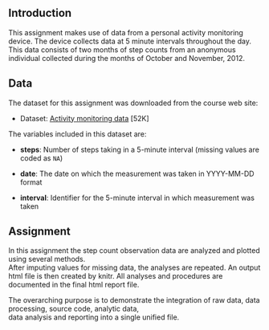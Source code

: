 ## Introduction

This assignment makes use of data from a personal activity monitoring
device. The device collects data at 5 minute intervals throughout the
day. This data consists of two months of step counts from an anonymous
individual collected during the months of October and November, 2012.

## Data

The dataset for this assignment was downloaded from the course web site:

* Dataset: [Activity monitoring data](https://d396qusza40orc.cloudfront.net/repdata%2Fdata%2Factivity.zip) [52K]

The variables included in this dataset are:

* **steps**: Number of steps taking in a 5-minute interval (missing
    values are coded as `NA`)

* **date**: The date on which the measurement was taken in YYYY-MM-DD
    format

* **interval**: Identifier for the 5-minute interval in which
    measurement was taken


## Assignment

In this assignment the step count observation data are analyzed and plotted using several methods.  
After imputing values for missing data, the analyses are repeated. An output html file is then created by knitr. 
All analyses and procedures are documented in the final html report file.  

The overarching purpose is to demonstrate the integration of raw data, data processing, source code, analytic data,  
data analysis and reporting into a single unified file.
